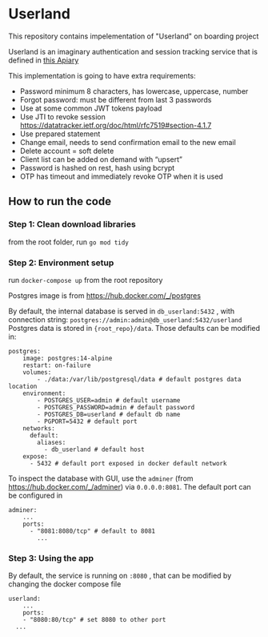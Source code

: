 # Userland

This repository contains impelementation of "Userland" on boarding project

Userland is an imaginary authentication and session tracking service that is defined in [this Apiary ](https://userland.docs.apiary.io)

This implementation is going to have extra requirements:

- Password minimum 8 characters, has lowercase, uppercase, number
- Forgot password: must be different from last 3 passwords
- Use at some common JWT tokens payload
- Use JTI to revoke session https://datatracker.ietf.org/doc/html/rfc7519#section-4.1.7 
- Use prepared statement
- Change email, needs to send confirmation email to the new email
- Delete account = soft delete
- Client list can be added on demand with  “upsert”
- Password is hashed on rest, hash using bcrypt
- OTP has timeout and immediately revoke OTP when it is used



## How to run the code

### Step 1: Clean download libraries

from the root folder, run `go mod tidy`



### Step 2: Environment setup

run `docker-compose up` from the root repository

Postgres image is from https://hub.docker.com/_/postgres

By default, the internal database is served in `db_userland:5432` , with connection string: `postgres://admin:admin@db_userland:5432/userland` Postgres data is stored in `{root_repo}/data`. Those defaults can be modified in:

```
postgres:
    image: postgres:14-alpine
    restart: on-failure
    volumes:
        - ./data:/var/lib/postgresql/data # default postgres data location
    environment:
        - POSTGRES_USER=admin # default username
        - POSTGRES_PASSWORD=admin # default password
        - POSTGRES_DB=userland # default db name
        - PGPORT=5432 # default port
    networks: 
      default:
        aliases: 
          - db_userland # default host
    expose:
      - 5432 # default port exposed in docker default network
```

To inspect the database with GUI, use the `adminer` (from https://hub.docker.com/_/adminer) via `0.0.0.0:8081`. The default port can be configured in

```
adminer:
    ...
    ports:
      - "8081:8080/tcp" # default to 8081
		...
```



### Step 3: Using the app

By default, the service is running on `:8080` , that can be modified by changing the docker compose file

```
userland:
	...
	ports:
  	- "8080:80/tcp" # set 8080 to other port
  ...
```

